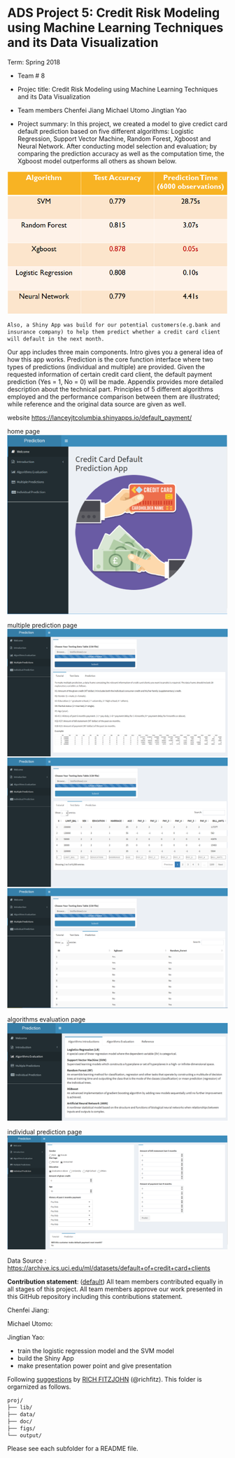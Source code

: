 ﻿# ADS Project 5: Credit Risk Modeling using Machine Learning Techniques and its Data Visualization

Term: Spring 2018

+ Team # 8
+ Projec title: Credit Risk Modeling using Machine Learning Techniques and its Data Visualization
+ Team members
	Chenfei Jiang
	Michael Utomo
	Jingtian Yao

+ Project summary: In this project, we created a model to give credict card default prediction based on five different algorithms: Logistic Regression, Support Vector Machine, Random Forest, Xgboost and Neural Network. After conducting model selection and evaluation; by comparing the prediction accuracy as well as the computation time, the Xgboost model outperforms all others as shown below.

![image](figs/evaluation.png)

    Also, a Shiny App was build for our potential customers(e.g.bank and insurance company) to help them predict whether a credit card client will default in the next month.

Our app includes three main components. Intro gives you a general idea of how this app works. Prediction is the core function interface where two types of predictions (individual and multiple) are provided. Given the requested information of certain credit card client, the default payment prediction (Yes = 1, No = 0) will be made. Appendix provides more detailed description about the technical part. Principles of 5 different algorithms employed and the performance comparison between them are illustrated; while reference and the original data source are given as well.

website https://lanceyjtcolumbia.shinyapps.io/default_payment/

home page
![image](figs/mainpage.png)

multiple prediction page
![image](figs/multiple_prediction.png)
![image](figs/multiple_prediction2.png)
![image](figs/multiple_prediction3.png)

algorithms evaluation page
![image](figs/algorithm.PNG)

individual prediction page
![image](figs/individual_prediction.png)
 
Data Source : https://archive.ics.uci.edu/ml/datasets/default+of+credit+card+clients
	
**Contribution statement**: ([default](doc/a_note_on_contributions.md)) All team members contributed equally in all stages of this project. All team members approve our work presented in this GitHub repository including this contributions statement. 

Chenfei Jiang:

Michael Utomo:

Jingtian Yao:
+ train the logistic regression model and the SVM model
+ build the Shiny App
+ make presentation power point and give presentation


Following [suggestions](http://nicercode.github.io/blog/2013-04-05-projects/) by [RICH FITZJOHN](http://nicercode.github.io/about/#Team) (@richfitz). This folder is orgarnized as follows.

```
proj/
├── lib/
├── data/
├── doc/
├── figs/
└── output/
```

Please see each subfolder for a README file.
